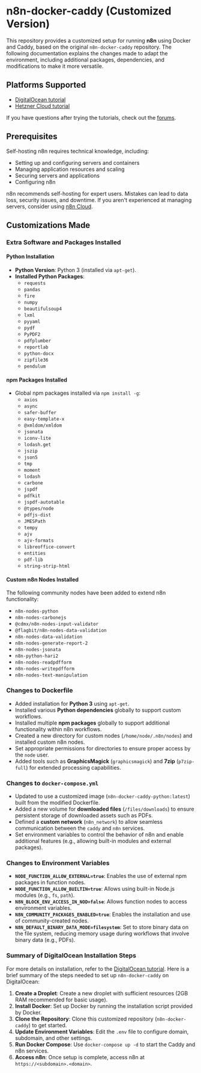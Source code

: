 # n8n-docker-caddy (Customized Version)

This repository provides a customized setup for running **n8n** using Docker and Caddy, based on the original `n8n-docker-caddy` repository. The following documentation explains the changes made to adapt the environment, including additional packages, dependencies, and modifications to make it more versatile.

## Platforms Supported

* [DigitalOcean tutorial](https://docs.n8n.io/hosting/server-setups/digital-ocean/)
* [Hetzner Cloud tutorial](https://docs.n8n.io/hosting/server-setups/hetzner/)

If you have questions after trying the tutorials, check out the [forums](https://community.n8n.io/).

## Prerequisites

Self-hosting n8n requires technical knowledge, including:

* Setting up and configuring servers and containers
* Managing application resources and scaling
* Securing servers and applications
* Configuring n8n

n8n recommends self-hosting for expert users. Mistakes can lead to data loss, security issues, and downtime. If you aren't experienced at managing servers, consider using [n8n Cloud](https://n8n.io/cloud/).

## Customizations Made

### Extra Software and Packages Installed

#### Python Installation
* **Python Version**: Python 3 (installed via `apt-get`).
* **Installed Python Packages**:
  - `requests`
  - `pandas`
  - `fire`
  - `numpy`
  - `beautifulsoup4`
  - `lxml`
  - `pyyaml`
  - `pydf`
  - `PyPDF2`
  - `pdfplumber`
  - `reportlab`
  - `python-docx`
  - `zipfile36`
  - `pendulum`

#### npm Packages Installed
* Global npm packages installed via `npm install -g`:
  - `axios`
  - `async`
  - `safer-buffer`
  - `easy-template-x`
  - `@xmldom/xmldom`
  - `jsonata`
  - `iconv-lite`
  - `lodash.get`
  - `jszip`
  - `json5`
  - `tmp`
  - `moment`
  - `lodash`
  - `carbone`
  - `jspdf`
  - `pdfkit`
  - `jspdf-autotable`
  - `@types/node`
  - `pdfjs-dist`
  - `JMESPath`
  - `tempy`
  - `ajv`
  - `ajv-formats`
  - `libreoffice-convert`
  - `entities`
  - `pdf-lib`
  - `string-strip-html`

#### Custom n8n Nodes Installed
The following community nodes have been added to extend n8n functionality:
* `n8n-nodes-python`
* `n8n-nodes-carbonejs`
* `@cdmx/n8n-nodes-input-validator`
* `@flagbit/n8n-nodes-data-validation`
* `n8n-nodes-data-validation`
* `n8n-nodes-generate-report-2`
* `n8n-nodes-jsonata`
* `n8n-python-hari2`
* `n8n-nodes-readpdfform`
* `n8n-nodes-writepdfform`
* `n8n-nodes-text-manipulation`

### Changes to Dockerfile
* Added installation for **Python 3** using `apt-get`.
* Installed various **Python dependencies** globally to support custom workflows.
* Installed multiple **npm packages** globally to support additional functionality within n8n workflows.
* Created a new directory for custom nodes (`/home/node/.n8n/nodes`) and installed custom n8n nodes.
* Set appropriate permissions for directories to ensure proper access by the `node` user.
* Added tools such as **GraphicsMagick** (`graphicsmagick`) and **7zip** (`p7zip-full`) for extended processing capabilities.

### Changes to `docker-compose.yml`
* Updated to use a customized image (`n8n-docker-caddy-python:latest`) built from the modified Dockerfile.
* Added a new volume for **downloaded files** (`/files/downloads`) to ensure persistent storage of downloaded assets such as PDFs.
* Defined a **custom network** (`n8n_network`) to allow seamless communication between the `caddy` and `n8n` services.
* Set environment variables to control the behavior of n8n and enable additional features (e.g., allowing built-in modules and external packages).

### Changes to Environment Variables
* **`NODE_FUNCTION_ALLOW_EXTERNAL=true`**: Enables the use of external npm packages in function nodes.
* **`NODE_FUNCTION_ALLOW_BUILTIN=true`**: Allows using built-in Node.js modules (e.g., `fs`, `path`).
* **`N8N_BLOCK_ENV_ACCESS_IN_NOD=false`**: Allows function nodes to access environment variables.
* **`N8N_COMMUNITY_PACKAGES_ENABLED=true`**: Enables the installation and use of community-created nodes.
* **`N8N_DEFAULT_BINARY_DATA_MODE=filesystem`**: Set to store binary data on the file system, reducing memory usage during workflows that involve binary data (e.g., PDFs).

### Summary of DigitalOcean Installation Steps
For more details on installation, refer to the [DigitalOcean tutorial](https://docs.n8n.io/hosting/installation/server-setups/digital-ocean/). Here is a brief summary of the steps needed to set up `n8n-docker-caddy` on DigitalOcean:

1. **Create a Droplet**: Create a new droplet with sufficient resources (2GB RAM recommended for basic usage).
2. **Install Docker**: Set up Docker by running the installation script provided by Docker.
3. **Clone the Repository**: Clone this customized repository (`n8n-docker-caddy`) to get started.
4. **Update Environment Variables**: Edit the `.env` file to configure domain, subdomain, and other settings.
5. **Run Docker Compose**: Use `docker-compose up -d` to start the Caddy and n8n services.
6. **Access n8n**: Once setup is complete, access n8n at `https://<subdomain>.<domain>`.
